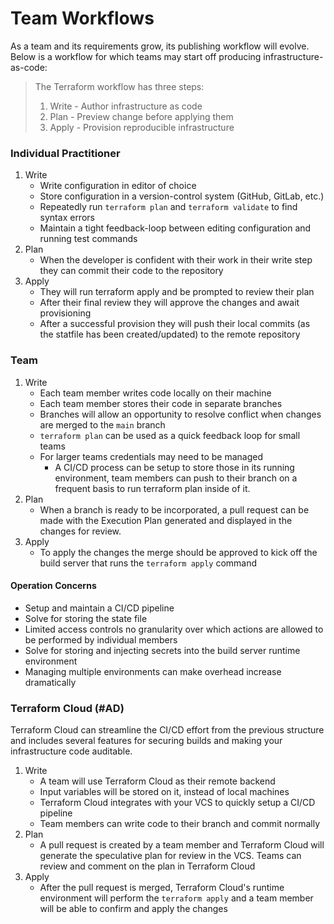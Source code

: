 # Team Workflows

As a team and its requirements grow, its publishing workflow will evolve. Below
is a workflow for which teams may start off producing infrastructure-as-code:

> The Terraform workflow has three steps:
>
> 1. Write - Author infrastructure as code
> 2. Plan - Preview change before applying them
> 3. Apply - Provision reproducible infrastructure

### Individual Practitioner

1. Write
    - Write configuration in editor of choice
    - Store configuration in a version-control system (GitHub, GitLab, etc.)
    - Repeatedly run `terraform plan` and `terraform validate` to find syntax
      errors
    - Maintain a tight feedback-loop between editing configuration and running test
      commands
2. Plan
    - When the developer is confident with their work in their write step they can
      commit their code to the repository
3. Apply
    - They will run terraform apply and be prompted to review their plan
    - After their final review they will approve the changes and await provisioning
    - After a successful provision they will push their local commits (as the statfile
      has been created/updated) to the remote repository

### Team

1. Write
    - Each team member writes code locally on their machine
    - Each team member stores their code in separate branches
    - Branches will allow an opportunity to resolve conflict when changes are
      merged to the `main` branch
    - `terraform plan` can be used as a quick feedback loop for small teams
    - For larger teams credentials may need to be managed
        - A CI/CD process can be setup to store those in its running environment,
          team members can push to their branch on a frequent basis to run terraform
          plan inside of it.
2. Plan
    - When a branch is ready to be incorporated, a pull request can be made with
      the Execution Plan generated and displayed in the changes for review.
3. Apply
    - To apply the changes the merge should be approved to kick off the build server
      that runs the `terraform apply` command

#### Operation Concerns

-   Setup and maintain a CI/CD pipeline
-   Solve for storing the state file
-   Limited access controls no granularity over which actions are allowed to be
    performed by individual members
-   Solve for storing and injecting secrets into the build server runtime environment
-   Managing multiple environments can make overhead increase dramatically

### Terraform Cloud (#AD)

Terraform Cloud can streamline the CI/CD effort from the previous structure and
includes several features for securing builds and making your infrastructure code
auditable.

1. Write
    - A team will use Terraform Cloud as their remote backend
    - Input variables will be stored on it, instead of local machines
    - Terraform Cloud integrates with your VCS to quickly setup a CI/CD pipeline
    - Team members can write code to their branch and commit normally
2. Plan
    - A pull request is created by a team member and Terraform Cloud will generate
      the speculative plan for review in the VCS. Teams can review and comment on the
      plan in Terraform Cloud
3. Apply
    - After the pull request is merged, Terraform Cloud's runtime environment will
      perform the `terraform apply` and a team member will be able to confirm and apply
      the changes
